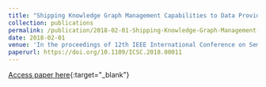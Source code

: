 ```yaml
---
title: "Shipping Knowledge Graph Management Capabilities to Data Providers and Consumers"
collection: publications
permalink: /publication/2018-02-01-Shipping-Knowledge-Graph-Management-Capabilities-to-Data-Providers-and-Consumers
date: 2018-02-01
venue: 'In the proceedings of 12th IEEE International Conference on Semantic Computing, ICSC 2018, Laguna Hills, CA, USA, January 31 - February 2, 2018'
paperurl: https://doi.org/10.1109/ICSC.2018.00011
---
```

[Access paper here](https://doi.org/10.1109/ICSC.2018.00011){:target="_blank"}
